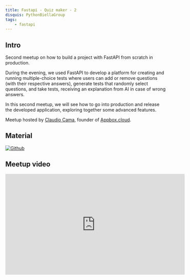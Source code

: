 ```yaml
---
title: Fastapi - Quiz maker - 2
disquis: PythonBiellaGroup
tags:
    - fastapi
---
```


## Intro

Second meetup on how to build a project with FastAPI from scratch in production.

During the evening, we used FastAPI to develop a platform for creating and running multiple-choice tests where users can add or remove questions (with their respective answers), generate tests that randomly select questions, and take tests, receiving an explanation from AI in case of wrong answers.

In this second meetup, we will see how to go into production and release the developed application, exploring together some advanced features.

Meetup hosted by [Claudio Cama](https://www.linkedin.com/in/claudio-cama/), founder of [Appbox.cloud](https://appbox.cloud/).

## Material

[![Github](https://img.shields.io/badge/GitHub-181717.svg?style=for-the-badge&logo=GitHub&logoColor=white)](https://github.com/claudiocama/Quiz-Maker)

## Meetup video

<iframe width="560" height="315" src="https://www.youtube.com/embed/QwZboVaB3G0?si=kWoWGPG-Yif1pzvj" title="YouTube video player" frameborder="0" allow="accelerometer; autoplay; clipboard-write; encrypted-media; gyroscope; picture-in-picture; web-share" referrerpolicy="strict-origin-when-cross-origin" allowfullscreen></iframe>